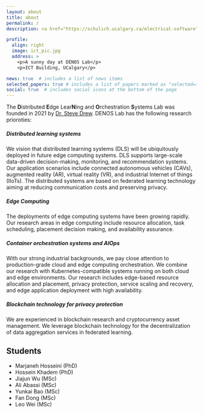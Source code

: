 ```yaml
---
layout: about
title: about
permalink: /
description: <a href="https://schulich.ucalgary.ca/electrical-software">Department of Electrical and Software Engineering</a>, University of Calgary

profile:
  align: right
  image: ict_pic.jpg
  address: >
    <p>A sunny day at DENOS Lab</p>
    <p>ICT Building, UCalgary</p>

news: true  # includes a list of news items
selected_papers: true # includes a list of papers marked as "selected={true}"
social: true  # includes social icons at the bottom of the page
---
```


The **D**istributed **E**dge Lear**N**ing and **O**rchestration **S**ystems Lab was founded in 2021 by [Dr. Steve Drew](https://grad.ucalgary.ca/future-students/supervisor/steve-drew). DENOS Lab has the following research prioroties:

##### Distributed learning systems
We vision that distributed learning systems (DLS) will be ubiquitously deployed in future edge computing systems. DLS supports large-scale data-driven decision-making, monitoring, and recommendation systems. Our application scenarios include connected autonomous vehicles (CAVs), augmented reality (AR), virtual reality (VR), and industrial Internet of things (IIoTs). The distributed systems are based on federated learning technology aiming at reducing communication costs and preserving privacy.

##### Edge Computing
The deployments of edge computing systems have been growing rapidly. Our research areas in edge computing include resource allocation, task scheduling, placement decision making, and availability assurance.

##### Container orchestration systems and AIOps

With our strong industrial backgrounds, we pay close attention to production-grade cloud and edge computing orchestration. We combine our research with Kubernetes-compatible systems running on both cloud and edge environments. Our research includes edge-based resource allocation and placement, privacy protection, service scaling and recovery, and edge application deployment with high availability.

##### Blockchain technology for privacy protection

We are experienced in blockchain research and cryptocurrency asset management. We leverage blockchain technology for the decentralization of data aggregation services in federated learning.

## Students

- Marjaneh Hosseini (PhD)
- Hossein Khadem (PhD)
- Jiajun Wu (MSc)
- Ali Abassi (MSc)
- Yunkai Bao (MSc)
- Fan Dong (MSc)
- Leo Wei (MSc)


